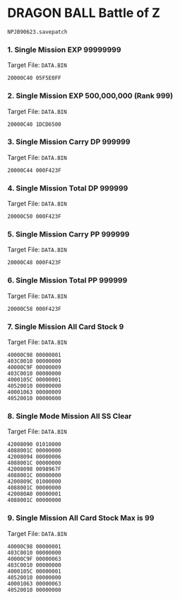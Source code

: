 #  DRAGON BALL  Battle of Z 

`NPJB90623.savepatch`

### 1. Single Mission EXP 99999999

Target File: `DATA.BIN`

```
20000C40 05F5E0FF
```

### 2. Single Mission EXP 500,000,000 (Rank 999)

Target File: `DATA.BIN`

```
20000C40 1DCD6500
```

### 3. Single Mission Carry DP 999999

Target File: `DATA.BIN`

```
20000C44 000F423F
```

### 4. Single Mission Total DP 999999

Target File: `DATA.BIN`

```
20000C50 000F423F
```

### 5. Single Mission Carry PP 999999

Target File: `DATA.BIN`

```
20000C48 000F423F
```

### 6. Single Mission Total PP 999999

Target File: `DATA.BIN`

```
20000C58 000F423F
```

### 7. Single Mission All Card Stock 9

Target File: `DATA.BIN`

```
40000C98 00000001
403C0010 00000000
40000C9F 00000009
403C0010 00000000
4000105C 00000001
40520010 00000000
40001063 00000009
40520010 00000000
```

### 8. Single Mode Mission All SS Clear

Target File: `DATA.BIN`

```
42008090 01010000
4088001C 00000000
42008094 00000006
4088001C 00000000
42008098 0098967F
4088001C 00000000
4200809C 01000000
4088001C 00000000
420080A0 00000001
4088001C 00000000
```

### 9. Single Mission All Card Stock Max is 99

Target File: `DATA.BIN`

```
40000C98 00000001
403C0010 00000000
40000C9F 00000063
403C0010 00000000
4000105C 00000001
40520010 00000000
40001063 00000063
40520010 00000000
```

